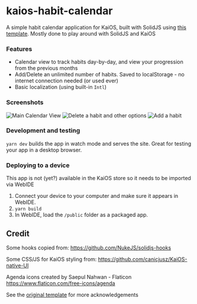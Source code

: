# kaios-habit-calendar

A simple habit calendar application for KaiOS, built with SolidJS using [this template](https://github.com/mhoward540/kaios-solidjs-starter). Mostly done to play around with SolidJS and KaiOS

### Features
- Calendar view to track habits day-by-day, and view your progression from the previous months
- Add/Delete an unlimited number of habits. Saved to localStorage - no internet connection needed (or used ever)
- Basic localization (using built-in `Intl`)

### Screenshots
![Main Calendar View](https://user-images.githubusercontent.com/3496280/230664483-58ef4971-2e12-4660-b91f-f60f776492c7.png)
![Delete a habit and other options](https://user-images.githubusercontent.com/3496280/230664478-acfd1be8-1608-49bc-9fd8-d0d34076fea5.png)
![Add a habit](https://user-images.githubusercontent.com/3496280/230664486-fbebe91b-cf05-42f1-b95d-9ac87e3c4495.png)

### Development and testing

`yarn dev` builds the app in watch mode and serves the site. Great for testing your app in a desktop browser.

### Deploying to a device
This app is not (yet?) available in the KaiOS store so it needs to be imported via WebIDE

1. Connect your device to your computer and make sure it appears in WebIDE.
2. `yarn build`
3. In WebIDE, load the `/public` folder as a packaged app.

## Credit
Some hooks copied from:
https://github.com/NukeJS/solidjs-hooks

Some CSS/JS for KaiOS styling from:
https://github.com/canicjusz/KaiOS-native-UI

Agenda icons created by Saepul Nahwan - Flaticon
https://www.flaticon.com/free-icons/agenda

See the [original template](https://github.com/mhoward540/kaios-solidjs-starter) for more acknowledgements

